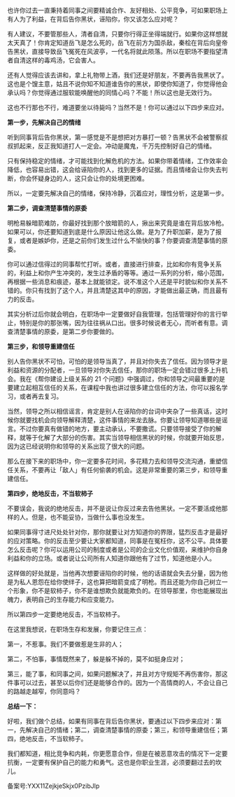 也许你过去一直秉持着同事之间要精诚合作、友好相处、公平竞争，可如果职场上有人为了利益，在背后告你黑状，诬陷你，你又该怎么应对呢？

有人建议，不要管那些人，清者自清，只要你行得正坐得端就行。如果你这样想就太天真了！你肯定知道岳飞是怎么死的，岳飞在前方为国杀敌，秦桧在背后向皇帝告黑状，直接导致岳飞冤死在风波亭，一代名将就此陨落。所以在职场不要指望清者自清这样的毒鸡汤，它会害人。

还有人觉得应该去讲和，拿上礼物带上酒，我们还是好朋友，不要再告我黑状了。这也是个馊主意，姑且不说你知不知道谁告你的黑状，即使你知道了，你觉得他会承认吗？你觉得通过服软能唤醒他的同情心吗？不能！所以这也是无效行为。

这也不行那也不行，难道要坐以待毙吗？当然不是！你可以通过以下四步来应对。

**第一步，先解决自己的情绪**

听到同事背后告你黑状，第一感觉是不是想把对方暴打一顿？告黑状不会被警察叔叔抓起来，反正我知道打人一定会。冲动是魔鬼，千万先控制好自己的情绪。

只有保持稳定的情绪，才可能找到化解危机的方法。如果你带着情绪，工作效率会降低，也容易出错，这会给诬陷你的人，找到更多的证据。而且情绪会让你失去判断，你会怀疑身边的人，这只会让你的处境更困难。

所以，一定要先解决自己的情绪，保持冷静，沉着应对，理性分析，这是第一步。

**第二步，调查清楚事情的原委**

明枪易躲暗箭难防，你最好找到那个放暗箭的人，揪出来究竟是谁在背后放冷枪。如果可以，你还要知道到底是什么原因让他这么做。是为了升职加薪，是为了报复，或者是嫉妒你，还是之前你们发生过什么不愉快的事？你要调查清楚事情的原委。

你可以通过信得过的同事帮忙打听。或者，直接进行排查，比如和你有竞争关系的，利益上和你产生冲突的，发生过矛盾的等等。通过一系列的分析，缩小范围，再根据一些消息和痕迹，基本上就能锁定。说不准这个人还是平时貌似和你关系不错的。你只有找到了这个人，并且清楚这其中的原因，才能做出最正确，而且最有力的反击。

其实分析过后你就会明白，在职场中一定要做好自我管理，包括管理好你的言行举止，特别是你的那张嘴，因为往往祸从口出。很多时候说者无心，而听者有意。调查清楚事情的原委，是第二步你要做的。

**第三步，和领导重建信任**

别人告你黑状不可怕，可怕的是领导当真了，并且对你失去了信任。因为领导才是利益和资源的分配者，一旦领导对你失去信任，那你的职场一定会错过很多上升机会。我在《帮你建设上级关系的 21 个问题》中强调过，你和领导之间最重要的是要建立起相互信任的关系，在课程中我也讲过很多建立信任的方法，你可以报名学习，或者再去复习。

当然，领导之所以相信谣言，肯定是别人在诬陷你的台词中夹杂了一些真话，这时候你就要找机会向领导解释清楚，这件事情的来龙去脉。你要让领导知道哪些是谣言。不过你要真有做错的地方，要主动承认，不要撒谎。只要领导接受了你的解释，就等于化解了大部分的伤害。其实当领导相信黑状的时候，你就要开始反思，因为这已经说明你和领导的关系出现了很大的问题。

那么在接下来的职场中，你一定要多花时间，多花精力去和领导交流沟通，重塑信任关系，不要再让「敌人」有任何偷袭的机会。这是非常重要的第三步，和领导重建信任。

**第四步，绝地反击，不当软柿子**

不要误会，我说的绝地反击，并不是说让你反过来去告他黑状。一定不要活成他那样的人。但是，也不能妥协，当做什么事也没发生。

如果同事得寸进尺处处针对你，那你就要让对方知道你的界限，猛烈反击才是最好的应对策略。你的反击至少要让大家都知道，同事是在冤枉你，这不公平。具体要怎么反击呢？你可以运用公司的制度或者是公司的企业文化价值观，来维护你自身利益和你的立场。或者说让公司所有人知道你跟他有了过节，知道他是小人。

这样做的好处就是，当他再次想要诬陷你的时候，他的话语就会失去分量，因为他是为私人恩怨在给你使绊子，这也算把暗箭变成了明枪。而且还能为你自己树立一个形象，你不是软柿子，你不是谁想欺负就能欺负的。在领导那里，你也能展现出魄力，表明自己的生存能力和应变能力。

所以第四步一定要绝地反击，不当软柿子。

在这里我想说，在职场生存和发展，你要记住三点：

第一，不惹事。我们不要做惹是生非的人；

第二，不怕事，事情既然来了，躲是躲不掉的，莫不如挺身应对；

第三，能了事，和同事之间，如果问题解决了，并且对方守规矩不再伤害你，那这件事可以过去，甚至以后你们还是能够合作的。因为一个高情商的人，不会让自己的路越走越窄，你同意吗？

**总结一下：**

好啦，我们做个总结，如果有同事在背后告你黑状，要通过以下四步来应对：第一，先解决自己的情绪；第二，调查清楚事情的原委；第三，和领导重建信任；第四，绝地反击，不当软柿子。

我们都知道，相比竞争和内耗，你更愿意合作，但是在被恶意攻击的情况下一定要抗衡，一定要有保护自己的能力和勇气。这也是你职业生涯，必须要翻过去的坎儿。

备案号:YXX11ZejkjeSkjx0PzibJlp